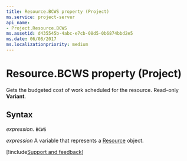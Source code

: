 ```yaml
---
title: Resource.BCWS property (Project)
ms.service: project-server
api_name:
- Project.Resource.BCWS
ms.assetid: d435545b-4abc-e7cb-08d5-0b6874bbd2e5
ms.date: 06/08/2017
ms.localizationpriority: medium
---
```



# Resource.BCWS property (Project)

Gets the budgeted cost of work scheduled for the resource. Read-only **Variant**.


## Syntax

_expression_. `BCWS`

_expression_ A variable that represents a [Resource](./Project.Resource.md) object.

[!include[Support and feedback](~/includes/feedback-boilerplate.md)]
